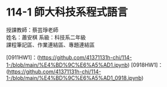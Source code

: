 # 114-1 師大科技系程式語言
授課教師：蔡芸琤老師  
姓名：蕭安棋 系級：科技系二年級   
課程筆記區、作業連結區、專題連結區   

[0911HW1]：(https://github.com/41371131h-chi/114-1-/blob/main/%E4%BD%9C%E6%A5%AD1.ipynb)
[0918HW1]：(https://github.com/41371131h-chi/114-1-/blob/main/%E4%BD%9C%E6%A5%AD1_0918.ipynb)
